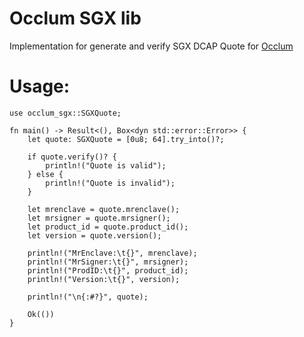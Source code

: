 # Occlum SGX lib

Implementation for generate and verify SGX DCAP Quote for [Occlum](https://github.com/occlum/occlum)

# Usage:

```
use occlum_sgx::SGXQuote;

fn main() -> Result<(), Box<dyn std::error::Error>> {
    let quote: SGXQuote = [0u8; 64].try_into()?;

    if quote.verify()? {
        println!("Quote is valid");
    } else {
        println!("Quote is invalid");
    }

    let mrenclave = quote.mrenclave();
    let mrsigner = quote.mrsigner();
    let product_id = quote.product_id();
    let version = quote.version();

    println!("MrEnclave:\t{}", mrenclave);
    println!("MrSigner:\t{}", mrsigner);
    println!("ProdID:\t{}", product_id);
    println!("Version:\t{}", version);

    println!("\n{:#?}", quote);

    Ok(())
}
```